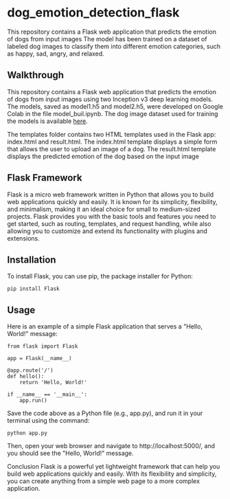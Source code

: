 # dog_emotion_detection_flask

This repository contains a Flask web application that predicts the emotion of dogs from input images  The model has been trained on a dataset of labeled dog images to classify them into different emotion categories, such as happy, sad, angry, and relaxed.

## Walkthrough 
This repository contains a Flask web application that predicts the emotion of dogs from input images using two Inception v3 deep learning models. The models, saved as model1.h5 and model2.h5, were developed on Google Colab in the file model_buil.ipynb. 
The dog image dataset used for training the models is available [here](https://www.kaggle.com/datasets/devzohaib/dog-emotions-prediction).

The templates folder contains two HTML templates used in the Flask app: index.html and result.html. The index.html template displays a simple form that allows the user to upload an image of a dog. The result.html template displays the predicted emotion of the dog based on the input image


## Flask Framework
Flask is a micro web framework written in Python that allows you to build web applications quickly and easily. It is known for its simplicity, flexibility, and minimalism, making it an ideal choice for small to medium-sized projects. Flask provides you with the basic tools and features you need to get started, such as routing, templates, and request handling, while also allowing you to customize and extend its functionality with plugins and extensions.

## Installation
To install Flask, you can use pip, the package installer for Python:
```
pip install Flask
```

## Usage
Here is an example of a simple Flask application that serves a "Hello, World!" message:

```
from flask import Flask

app = Flask(__name__)

@app.route('/')
def hello():
    return 'Hello, World!'

if __name__ == '__main__':
    app.run()
  ```
  
Save the code above as a Python file (e.g., app.py), and run it in your terminal using the command:

```
python app.py
```
Then, open your web browser and navigate to http://localhost:5000/, and you should see the "Hello, World!" message.

Conclusion
Flask is a powerful yet lightweight framework that can help you build web applications quickly and easily. With its flexibility and simplicity, you can create anything from a simple web page to a more complex application.

